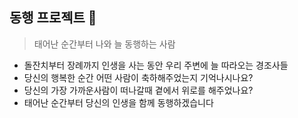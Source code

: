 ## 동행 프로젝트 👋

> 태어난 순간부터 나와 늘 동행하는 사람

- 돌잔치부터 장례까지 인생을 사는 동안 우리 주변에 늘 따라오는 경조사들
- 당신의 행복한 순간 어떤 사람이 축하해주었는지 기억나시나요?
- 당신의 가장 가까운사람이 떠나갈때 곁에서 위로를 해주었나요?
- 태어난 순간부터 당신의 인생을  함께 동행하겠습니다 
